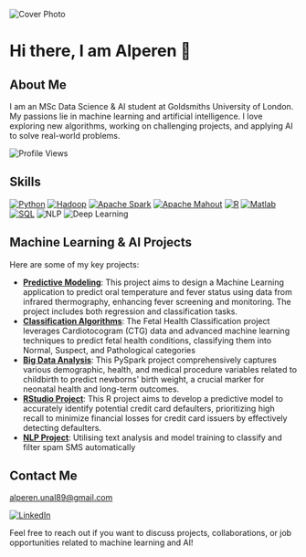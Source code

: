
![Cover Photo](https://github.com/Alperen-Unal/Alperen-Unal/assets/164927952/20f60be9-4479-45df-9609-40dcb12ecdae)
# Hi there, I am Alperen 👋 

## About Me
I am an MSc Data Science & AI student at Goldsmiths University of London. My passions lie in machine learning and artificial intelligence. I love exploring new algorithms, working on challenging projects, and applying AI to solve real-world problems.

![Profile Views](https://komarev.com/ghpvc/?username=Alperen-Unal&color=blue)

## Skills

[![Python](https://img.shields.io/badge/Python-3776AB?style=for-the-badge&logo=python&logoColor=white)](https://www.python.org/)
[![Hadoop](https://img.shields.io/badge/Hadoop-66CCFF?style=for-the-badge&logo=apache-hadoop&logoColor=white)](https://hadoop.apache.org/)
[![Apache Spark](https://img.shields.io/badge/Apache%20Spark-E25A1C?style=for-the-badge&logo=apache-spark&logoColor=white)](https://spark.apache.org/)
[![Apache Mahout](https://img.shields.io/badge/Apache%20Mahout-00BFFF?style=for-the-badge&logo=apache-mahout&logoColor=white)](https://mahout.apache.org/)
[![R](https://img.shields.io/badge/R-276DC3?style=for-the-badge&logo=r&logoColor=white)](https://www.r-project.org/)
[![Matlab](https://img.shields.io/badge/Matlab-0076A8?style=for-the-badge&logo=mathworks&logoColor=white)](https://www.mathworks.com/products/matlab.html)
[![SQL](https://img.shields.io/badge/SQL-4479A1?style=for-the-badge&logo=postgresql&logoColor=white)](https://www.postgresql.org/)
![NLP](https://img.shields.io/badge/NLP-3776AB?style=for-the-badge&logo=nltk&logoColor=white)
![Deep Learning](https://img.shields.io/badge/Deep%20Learning-FF6F00?style=for-the-badge&logo=tensorflow&logoColor=white)



## Machine Learning & AI Projects
Here are some of my key projects:

- **[Predictive Modeling](https://github.com/Alperen-Unal/Infrared-Thermography-for-Fever-Detection-Using-Machine-Learning/tree/main)**: This project aims to design a Machine Learning application to predict oral temperature and fever status using data from infrared thermography, enhancing fever screening and monitoring. The project includes both regression and classification tasks.
- **[Classification Algorithms](https://github.com/Alperen-Unal/Fetal-Health-Multiclass-Classification)**: The Fetal Health Classification project leverages Cardiotocogram (CTG) data and advanced machine learning techniques to predict fetal health conditions, classifying them into Normal, Suspect, and Pathological categories
- **[Big Data Analysis](https://github.com/Alperen-Unal/US-births-2018-Predicting-Birth-Weight-with-PySpark/tree/main)**: This PySpark project comprehensively captures various demographic, health, and medical procedure variables related to childbirth to predict newborns' birth weight, a crucial marker for neonatal health and long-term outcomes.
- **[RStudio Project](https://github.com/Alperen-Unal/OPTIMIZING-CREDIT-DEFAULT-PREDICTION-ENHANCING-FINANCIAL-SECURITY-THROUGH-ADVANCED-ANALYTICS)**: This R project aims to develop a predictive model to accurately identify potential credit card defaulters, prioritizing high recall to minimize financial losses for credit card issuers by effectively detecting defaulters.
- **[NLP Project](https://github.com/Alperen-Unal/NLP-CW-Spam-SMS-Detector/tree/main)**: Utilising text analysis and model training to classify and filter spam SMS automatically


## Contact Me

alperen.unal89@gmail.com

[![LinkedIn](https://img.shields.io/badge/LinkedIn-0077B5?style=for-the-badge&logo=linkedin&logoColor=white)](https://www.linkedin.com/in/alperen-unal/)

Feel free to reach out if you want to discuss projects, collaborations, or job opportunities related to machine learning and AI!


